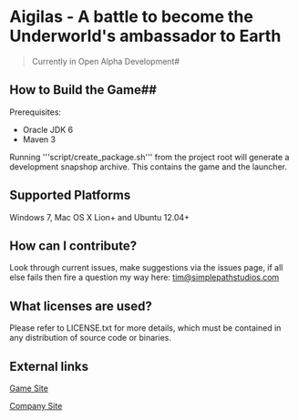 # Aigilas - A battle to become the Underworld's ambassador to Earth #
> Currently in Open Alpha Development#

## How to Build the Game##
Prerequisites:

* Oracle JDK 6
* Maven 3

Running '''script/create_package.sh''' from the project root  will generate a development snapshop archive. This contains the game and the launcher.

## Supported Platforms ##
Windows 7, Mac OS X Lion+ and Ubuntu 12.04+

## How can I contribute? ##
Look through current issues, make suggestions via the issues page, if all else fails then fire a question my way here: tim@simplepathstudios.com

## What licenses are used? ##
Please refer to LICENSE.txt for more details, which must be contained in any distribution of source code or binaries. 

## External links ##
[Game Site](http://www.aigilas.net)

[Company Site](http://www.simplepathstudios.com)
